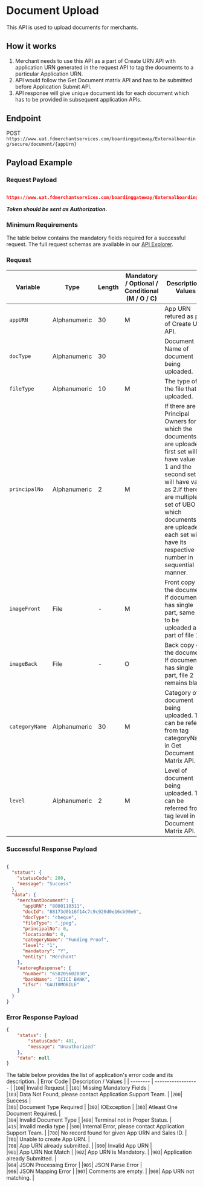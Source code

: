 # Document Upload

This API is used to upload documents for merchants.

## How it works
1. Merchant needs to use this API as a part of Create URN API with application URN generated in the request API to tag the documents to 
   a particular Application URN.
2. API would follow the Get Document matrix API and has to be submitted before Application Submit API.
3. API response will give unique document ids for each document which has to be provided in subsequent application APIs. 

## Endpoint

POST `https://www.uat.fdmerchantservices.com/boardinggateway/Externalboarding/secure/document/{appUrn}`

## Payload Example

### Request Payload

```json

https://www.uat.fdmerchantservices.com/boardinggateway/Externalboarding/secure/document/10000745

```
  
***Token should be sent as Authorization.***

### Minimum Requirements

The table below contains the mandatory fields required for a successful request. The full request schemas are available in our [API Explorer](../api/?type=get&path=/Externalboarding/secure/document/{appUrn}).

### Request
| Variable | Type | Length |  Mandatory / Optional / Conditional  (M / O / C)  | Description / Values |
| -------- | ------- | -- | ------------ | ------------------ |
|`appURN`|Alphanumeric|30|M|App URN retured as part of Create URN API.|
|`docType`|Alphanumeric|30||Document Name of document being uploaded. |
|`fileType`|Alphanumeric|10|M|The type of the file that is uploaded.|
|`principalNo`|Alphanumeric|2|M|If there are 2 Principal Owners for which the documents are uploaded, first set will have value as 1 and the second set will have value as 2.If there are multiple set of UBO for which documents are uploaded, each set will have its respective number in sequential manner.|
|`imageFront`|File|-|M|Front copy of the document. If document has single part, same has to be uploaded as part of file 1. |
|`imageBack`|File|-|O|Back copy of the document. If document has single part, file 2 remains blank.|
|`categoryName`|Alphanumeric|30|M|Category of document being uploaded. This can be refered from tag categoryName in Get Document Matrix API.|
|`level`|Alphanumeric|2|M|Level of document being uploaded. This can be referred from tag level in Get Document Matrix API.|


### Successful Response Payload

```json

{
  "status": {
    "statusCode": 200,
    "message": "Success"
  },
  "data": {
    "merchantDocument": {
      "appURN": "8000110311",
      "docId": "88173d0b16f14c7c9c920d0e16cb90e6",
      "docType": "cheque",
      "fileType": ".jpeg",
      "principalNo": 0,
      "locationNo": 0,
      "categoryName": "Funding Proof",
      "level": "1",
      "mandatory": "Y",
      "entity": "Merchant"
    },
    "autoregResponse": {
      "number": "658205602030",
      "bankName": "ICICI BANK",
      "ifsc": "GAUT0MOBILE"
    }
  }
}
```

### Error Response Payload

```json
{
	"status": {
		"statusCode": 401,
		"message": "Unauthorized"
	},
	"data": null
}
```

The table below provides the list of application's error code and its description.
| Error Code |  Description / Values |
| --------  | ------------------ |
|`100`| Invalid Request |
|`101`| Missing Mandatory Fields |  
|`103`| Data Not Found, please contact Application Support Team. |
|`200`|  Success |  
|`301`| Document Type Required |
|`302`| IOException |
|`303`| Atleast One Document Required. |  
|`304`| Invalid Document Type |
|`400`| Terminal not in Proper Status. |  
|`415`| Invalid media type |
|`500`| Internal Error, please contact Application Support Team. |
|`700`| No record found for given App URN and Sales ID. |
|`701`| Unable to create App URN. |  
|`708`| App URN already submitted. |
|`900`|  Invalid App URN |  
|`901`| App URN Not Match |
|`902`| App URN is Mandatory. |
|`903`| Application already Submitted. |  
|`904`| JSON Processing Error |
|`905`| JSON Parse Error |  
|`906`| JSON Mapping Error |
|`907`| Comments are empty. |
|`908`| App URN not matching. |
